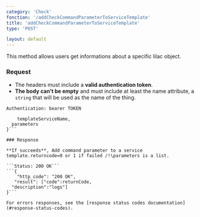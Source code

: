 ```yaml
---
category: 'Check'
fonction: '/addCheckCommandParameterToServiceTemplate'
title: 'addCheckCommandParameterToServiceTemplate'
type: 'POST'

layout: default
---
```


This method allows users get informations about a specific lilac object.

### Request

* The headers must include a **valid authentication token**.
* **The body can't be empty** and must include at least the name attribute, a `string` that will be used as the name of the thing.

```Authentication: bearer TOKEN```
```{
    templateServiceName,
  parameters
}```

### Response

**If succeeds**, Add command parameter to a service template.returncode=0 or 1 if failed /!\parameters is a list.

```Status: 200 OK```
```{
    "http_code": "200 OK",
   "result": ["code":returnCode,
  "description":"logs"]
}```

For errors responses, see the [response status codes documentation](#response-status-codes).